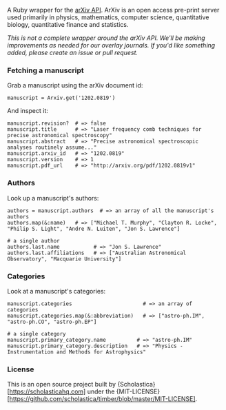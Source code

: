 A Ruby wrapper for the [arXiv API](http://arxiv.org/help/api/index). ArXiv is an open access pre-print server used primarily in physics, mathematics, computer science, quantitative biology, quantitative finance and statistics.

_This is not a complete wrapper around the arXiv API. We'll be making improvements as needed for our overlay journals. If you'd like something added, please create an issue or pull request._

### Fetching a manuscript
Grab a manuscript using the arXiv document id:

    manuscript = Arxiv.get('1202.0819')

And inspect it:

    manuscript.revision?  # => false
    manuscript.title      # => "Laser frequency comb techniques for precise astronomical spectroscopy"
    manuscript.abstract   # => "Precise astronomical spectroscopic analyses routinely assume..."
    manuscript.arxiv_id   # => "1202.0819"
    manuscript.version    # => 1
    manuscript.pdf_url    # => "http://arxiv.org/pdf/1202.0819v1"

### Authors
Look up a manuscript's authors:

    authors = manuscript.authors  # => an array of all the manuscript's authors
    authors.map(&:name)   # => ["Michael T. Murphy", "Clayton R. Locke", "Philip S. Light", "Andre N. Luiten", "Jon S. Lawrence"]

    # a single author
    authors.last.name           # => "Jon S. Lawrence"
    authors.last.affiliations   # => ["Australian Astronomical Observatory", "Macquarie University"]

### Categories
Look at a manuscript's categories:

    manuscript.categories                       # => an array of categories
    manuscript.categories.map(&:abbreviation)   # => ["astro-ph.IM", "astro-ph.CO", "astro-ph.EP"]

    # a single category
    manuscript.primary_category.name          # => "astro-ph.IM"
    manuscript.primary_category.description   # => "Physics - Instrumentation and Methods for Astrophysics"

### License
This is an open source project built by {Scholastica}[https://scholasticahq.com] under the {MIT-LICENSE}[https://github.com/scholastica/timber/blob/master/MIT-LICENSE].

